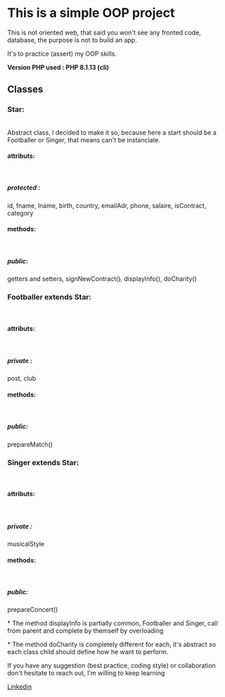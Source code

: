 <h1> This is a simple OOP project </h1>

<p> This is not oriented web, that said you won't see any fronted code, database, the purpose is not to build an app.</p>

<p>It's to practice (assert) my OOP skills.</p>

<strong>Version PHP used : PHP 8.1.13 (cli)</strong>

<h2>Classes</h2>
    <h3>Star:</h3><br  />
Abstract class, I decided to make it so, because here a start should be a Footballer or Singer, that means can't be instanciate.<br  />
    <h4>attributs:</h4><br  />
        <h5>protected :</h5> id, fname, lname, birth, country, emailAdr, phone, salaire, isContract, category <br  />
    <h4>methods:</h4><br  />
        <h5>public:</h5>
            getters and setters, signNewContract(), displayInfo(), doCharity()<br  />
<h3>Footballer extends Star:</h3><br  />
    <h4>attributs:<h4> <br />
        <h5>private :</h5> post, club <br  />
    <h4>methods:</h4><br  />
        <h5>public:</h5>
            prepareMatch()<br  />
<h3>Singer extends Star:</h3><br  />
    <h4>attributs:<h4> <br />
        <h5>private :</h5> musicalStyle<br  />
    <h4>methods:</h4><br  />
        <h5>public:</h5>
            prepareConcert()<br  />

<p>* The method displayInfo is partially common, Footballer and Singer, call from parent and complete by themself by overloading <p>

<p>* The method doCharity is completely different for each, it's abstract so each class child should define how he want to perform.</p>

<p>If you have any suggestion (best practice, coding style) or collaboration don't hesitate to reach out, I'm willing to keep learning</p>

<a href="https://www.linkedin.com/in/facinet-kouyate-34a32718a/">Linkedin </a>
